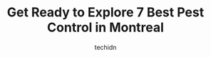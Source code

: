 ---
layout: ampstory
image: https://i0.wp.com/www.auto.or.id/wp-content/uploads/2023/06/expert-extermination-inc-0-montreal-1686322225.jpeg?resize=640,853
author: techidn
featured: false
description: Montreal, Quebec, Canada is a haven for Pest Control enthusiasts, boasting an impressive array of 7 top-notch establishments. Whether youre a seasoned connoisseur or simply curious to explo
title: Get Ready to Explore 7 Best Pest Control in Montreal
cover:
   title: Get Ready to Explore 7 Best Pest Control in Montreal
   subtitle: AUTO.OR.ID
   background: https://www.auto.or.id/wp-content/uploads/2023/06/expert-extermination-inc-0-montreal-1686322225.jpeg

pages: 
 - layout: thirds
   top: <h1>#1 Insight Pest Solutions - Montréal, QC</h1>
   bottom: "<p>Excellent service by Mr. Nick C.  He came to our house as planned, asked us about our concerns, explained the treatment process then proceeded to do the work. He is polit</p>"
   background: https://www.auto.or.id/wp-content/uploads/2023/06/expert-extermination-inc-1-montreal-1686322227.jpeg
   backgroundblur: true
 - layout: thirds
   top: <h1>#2 Amiral Extermination Montreal</h1>
   bottom: "<p>11-4515 Grand Blvd., Montréal, QC H4B 2Y1, Canada</p>"
   background: https://www.auto.or.id/wp-content/uploads/2023/06/expert-extermination-inc-2-montreal-1686322227.jpeg
   cta:
      link: https://www.auto.or.id/get-ready-to-explore-7-best-pest-control-in-montreal/
      text: Get Ready to Explore 7 Best Pest Control in Montreal
 - layout: thirds
   top: <h1>#3 Central Extermination</h1>
   bottom: "<p>6540 Av. Papineau #104, Montréal, QC H2G 2X2, Canada</p>"
   background: https://images.unsplash.com/photo-1580679568899-be51739ba2df?ixlib=rb-4.0.3&ixid=MnwxMjA3fDB8MHxwaG90by1wYWdlfHx8fGVufDB8fHx8&auto=format&fit=crop&w=640&h=853&q=80
   cta:
      link: https://www.auto.or.id/get-ready-to-explore-7-best-pest-control-in-montreal/
      text: Get Ready to Explore 7 Best Pest Control in Montreal
 - layout: thirds
   top: <h1>#4 SOS Extermination</h1>
   bottom: "<p>3665 Av. Ridgewood #508, Montréal, QC H3V 1B4, Canada</p>"
   background: https://images.unsplash.com/photo-1573806719978-9f22b2360fad?ixlib=rb-4.0.3&ixid=MnwxMjA3fDB8MHxwaG90by1wYWdlfHx8fGVufDB8fHx8&auto=format&fit=crop&w=640&h=853&q=80
   cta:
      link: https://www.auto.or.id/get-ready-to-explore-7-best-pest-control-in-montreal/
      text: Get Ready to Explore 7 Best Pest Control in Montreal
 - layout: thirds
   top: <h1>#5 Les Entreprises Maheu Ltée</h1>
   bottom: "<p>2591 Rue Masson, Montréal, QC H1Y 1V7, Canada</p>"
   background: https://images.unsplash.com/photo-1603224684009-453e1af42ceb?ixlib=rb-4.0.3&ixid=MnwxMjA3fDB8MHxwaG90by1wYWdlfHx8fGVufDB8fHx8&auto=format&fit=crop&w=640&h=853&q=80
   cta:
      link: https://www.auto.or.id/get-ready-to-explore-7-best-pest-control-in-montreal/
      text: Get Ready to Explore 7 Best Pest Control in Montreal
 - layout: thirds
   top: <h1>#6 Expert Extermination inc.</h1>
   bottom: "<p>5790 Ave Christophe-Colomb, Montreal, Quebec H2S 2G1, Canada</p>"
   background: https://images.unsplash.com/photo-1630381933629-1ea495aab22d?ixlib=rb-4.0.3&ixid=MnwxMjA3fDB8MHxwaG90by1wYWdlfHx8fGVufDB8fHx8&auto=format&fit=crop&w=640&h=853&q=80
   cta:
      link: https://www.auto.or.id/get-ready-to-explore-7-best-pest-control-in-montreal/
      text: Get Ready to Explore 7 Best Pest Control in Montreal
 - layout: thirds
   top: <h1>#7 A Bas Prix Extermination - Exterminateur Montréal</h1>
   bottom: "<p>6950 Bd des Roseraies Suite 601, Anjou, QC H1M 3B8, Canada</p>"
   background: https://images.unsplash.com/photo-1617814065893-00757125efab?ixlib=rb-4.0.3&ixid=MnwxMjA3fDB8MHxwaG90by1wYWdlfHx8fGVufDB8fHx8&auto=format&fit=crop&w=640&h=853&q=80
   cta:
      link: https://www.auto.or.id/get-ready-to-explore-7-best-pest-control-in-montreal/
      text: Get Ready to Explore 7 Best Pest Control in Montreal
 - layout: thirds
   middle: Continue reading...
   background: https://images.unsplash.com/photo-1580881647059-923632b8fd75?ixlib=rb-4.0.3&ixid=MnwxMjA3fDB8MHxwaG90by1wYWdlfHx8fGVufDB8fHx8&auto=format&fit=crop&w=640&h=853&q=80
   cta:
      link: https://www.auto.or.id/get-ready-to-explore-7-best-pest-control-in-montreal/
      text: Get Ready to Explore 7 Best Pest Control in Montreal

---